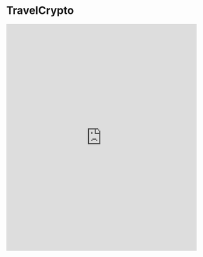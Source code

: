 # TravelCrypto
<embed src="https://github.com/mrblackke/TravelCrypto/https://github.com/mrblackke/TravelCrypto/blob/main/TravelCrypto%20White%20Paper.pdf" type="application/pdf" width="100%" height="600px"/>
